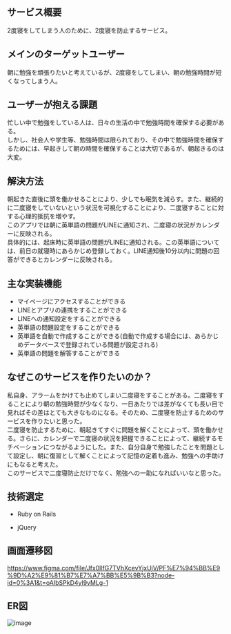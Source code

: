 ## サービス概要

2度寝をしてしまう人のために、2度寝を防止するサービス。

## メインのターゲットユーザー

朝に勉強を頑張りたいと考えているが、2度寝をしてしまい、朝の勉強時間が短くなってしまう人。

## ユーザーが抱える課題

忙しい中で勉強をしている人は、日々の生活の中で勉強時間を確保する必要がある。  
しかし、社会人や学生等、勉強時間は限られており、その中で勉強時間を確保するためには、早起きして朝の時間を確保することは大切であるが、朝起きるのは大変。

## 解決方法

朝起きた直後に頭を働かせることにより、少しでも眠気を減らす。また、継続的に二度寝をしていないという状況を可視化することにより、二度寝することに対する心理的抵抗を増やす。  
このアプリでは朝に英単語の問題がLINEに通知され、二度寝の状況がカレンダーに反映される。  
具体的には、起床時に英単語の問題がLINEに通知される。この英単語については、前日の就寝時にあらかじめ登録しておく。LINE通知後10分以内に問題の回答ができるとカレンダーに反映される。

## 主な実装機能

- マイページにアクセスすることができる
- LINEとアプリの連携をすることができる
- LINEへの通知設定をすることができる  
- 英単語の問題設定をすることができる
- 英単語を自動で作成することができる(自動で作成する場合には、あらかじめデータベースで登録されている問題が設定される)
- 英単語の問題を解答することができる

## なぜこのサービスを作りたいのか？

私自身、アラームをかけても止めてしまい二度寝をすることがある。二度寝をすることにより朝の勉強時間が少なくなり、一日あたりでは差がなくても長い目で見ればその差はとても大きなものになる。そのため、二度寝を防止するためのサービスを作りたいと思った。  
二度寝を防止するために、朝起きてすぐに問題を解くことによって、頭を働かせる。さらに、カレンダーで二度寝の状況を把握できることによって、継続するモチベーションにつながるようにした。また、自分自身で勉強したことを問題として設定し、朝に復習として解くことによって記憶の定着も進み、勉強への手助けにもなると考えた。  
このサービスで二度寝防止だけでなく、勉強への一助になればいいなと思った。

## 技術選定

- Ruby on Rails

- jQuery

## 画面遷移図

https://www.figma.com/file/Jfx0llfG7TVhXcevYjxUjV/PF%E7%94%BB%E9%9D%A2%E9%81%B7%E7%A7%BB%E5%9B%B3?node-id=0%3A1&t=oAIbSPkD4yl9vMLg-1

## ER図

![image](https://github.com/ekoki/nidonenne/assets/78673091/2d864108-476d-46f7-bfd9-99249dc370fe)
